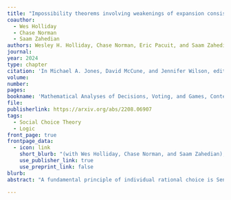 ```yaml
---
title: "Impossibility theorems involving weakenings of expansion consistency and resoluteness in voting"
coauthor: 
  - Wes Holliday
  - Chase Norman
  - Saam Zahedian
authors: Wesley H. Holliday, Chase Norman, Eric Pacuit, and Saam Zahedian
journal: 
year: 2024
type: chapter
citation: 'In Michael A. Jones, David McCune, and Jennifer Wilson, editors, *Mathematical Analyses of Decisions, Voting, and Games*, Contemporary Mathematics. American Mathematical Society, Forthcoming.'
volume:
number:
pages:
bookname: 'Mathematical Analyses of Decisions, Voting, and Games, Contemporary Mathematics. American Mathematical Society'
file: 
publisherlink: https://arxiv.org/abs/2208.06907
tags: 
  - Social Choice Theory
  - Logic
front_page: true
frontpage_data:
  - icon: link
    short_blurb: "(with Wes Holliday, Chase Norman, and Saam Zahedian), Mathematical Analyses of Decisions, Voting, and Games, 2024" 
    use_publisher_link: true
    use_preprint_link: false
blurb: 
abstract: "A fundamental principle of individual rational choice is Sen's $\\gamma$ axiom, also known as *expansion consistency*, stating that any alternative chosen from each of two menus must be chosen from the union of the menus. Expansion consistency can also be formulated in the setting of social choice. In voting theory, it states that any candidate chosen from two fields of candidates must be chosen from the combined field of candidates. An important special case of the axiom is *binary* expansion consistency, which states that any candidate chosen from an initial field of candidates and chosen in a head-to-head match with a new candidate must also be chosen when the new candidate is added to the field, thereby ruling out *spoiler effects*. In this paper, we study the tension between this weakening of expansion consistency and weakenings of *resoluteness*, an axiom demanding the choice of a single candidate in any election. As is well known, resoluteness is inconsistent with basic fairness conditions on social choice, namely anonymity and neutrality. Here we prove that even significant weakenings of resoluteness, which are consistent with anonymity and neutrality, are inconsistent with binary expansion consistency. The proofs make use of SAT solving, with the correctness of a SAT encoding formally verified in the Lean Theorem Prover, as well as a strategy for generalizing impossibility theorems obtained for special types of voting methods (namely majoritarian and pairwise voting methods) to impossibility theorems for arbitrary voting methods. This proof strategy may  be of independent interest for its potential applicability to other impossibility theorems in social choice."

---
```

    

